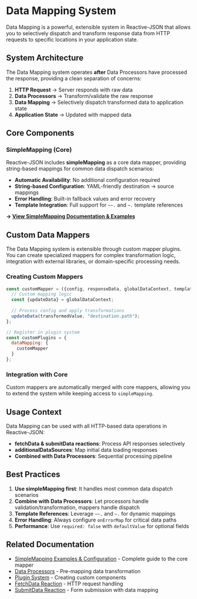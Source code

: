 # Data Mapping System

Data Mapping is a powerful, extensible system in Reactive-JSON that allows you to selectively dispatch and transform response data from HTTP requests to specific locations in your application state.

## System Architecture

The Data Mapping system operates **after** Data Processors have processed the response, providing a clean separation of concerns:

1. **HTTP Request** → Server responds with raw data
2. **Data Processors** → Transform/validate the raw response  
3. **Data Mapping** → Selectively dispatch transformed data to application state
4. **Application State** → Updated with mapped data

## Core Components

### SimpleMapping (Core)

Reactive-JSON includes **simpleMapping** as a core data mapper, providing string-based mappings for common data dispatch scenarios:

- **Automatic Availability**: No additional configuration required
- **String-based Configuration**: YAML-friendly destination → source mappings
- **Error Handling**: Built-in fallback values and error recovery
- **Template Integration**: Full support for `~~.` and `~.` template references

**→ [View SimpleMapping Documentation & Examples](../core/dataMapping/simpleMapping)**

## Custom Data Mappers

The Data Mapping system is extensible through custom mapper plugins. You can create specialized mappers for complex transformation logic, integration with external libraries, or domain-specific processing needs.

### Creating Custom Mappers

```javascript
const customMapper = ({config, responseData, globalDataContext, templateContext}) => {
  // Custom mapping logic
  const {updateData} = globalDataContext;
  
  // Process config and apply transformations
  updateData(transformedValue, "destination.path");
};

// Register in plugin system
const customPlugins = {
  dataMapping: {
    customMapper
  }
};
```

### Integration with Core

Custom mappers are automatically merged with core mappers, allowing you to extend the system while keeping access to `simpleMapping`.

## Usage Context

Data Mapping can be used with all HTTP-based data operations in Reactive-JSON:

- **fetchData & submitData reactions**: Process API responses selectively
- **additionalDataSources**: Map initial data loading responses
- **Combined with Data Processors**: Sequential processing pipeline

## Best Practices

1. **Use simpleMapping first**: It handles most common data dispatch scenarios
2. **Combine with Data Processors**: Let processors handle validation/transformation, mappers handle dispatch
3. **Template References**: Leverage `~~.` and `~.` for dynamic mappings
4. **Error Handling**: Always configure `onErrorMap` for critical data paths
5. **Performance**: Use `required: false` with `defaultValue` for optional fields

## Related Documentation

- [SimpleMapping Examples & Configuration](../core/dataMapping/simpleMapping) - Complete guide to the core mapper
- [Data Processors](data-processors) - Pre-mapping data transformation
- [Plugin System](plugins/plugin-system) - Creating custom components
- [FetchData Reaction](../core/reaction/fetchData) - HTTP request handling
- [SubmitData Reaction](../core/reaction/submitData) - Form submission with data mapping 